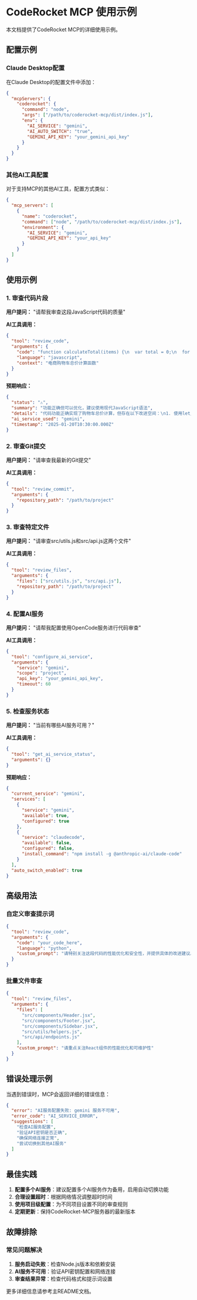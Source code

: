 # CodeRocket MCP 使用示例

本文档提供了CodeRocket MCP的详细使用示例。

## 配置示例

### Claude Desktop配置

在Claude Desktop的配置文件中添加：

```json
{
  "mcpServers": {
    "coderocket": {
      "command": "node",
      "args": ["/path/to/coderocket-mcp/dist/index.js"],
      "env": {
        "AI_SERVICE": "gemini",
        "AI_AUTO_SWITCH": "true",
        "GEMINI_API_KEY": "your_gemini_api_key"
      }
    }
  }
}
```

### 其他AI工具配置

对于支持MCP的其他AI工具，配置方式类似：

```json
{
  "mcp_servers": [
    {
      "name": "coderocket",
      "command": ["node", "/path/to/coderocket-mcp/dist/index.js"],
      "environment": {
        "AI_SERVICE": "gemini",
        "GEMINI_API_KEY": "your_api_key"
      }
    }
  ]
}
```

## 使用示例

### 1. 审查代码片段

**用户提问：**
"请帮我审查这段JavaScript代码的质量"

**AI工具调用：**
```json
{
  "tool": "review_code",
  "arguments": {
    "code": "function calculateTotal(items) {\n  var total = 0;\n  for (var i = 0; i < items.length; i++) {\n    total += items[i].price * items[i].quantity;\n  }\n  return total;\n}",
    "language": "javascript",
    "context": "电商购物车总价计算函数"
  }
}
```

**预期响应：**
```json
{
  "status": "⚠️",
  "summary": "功能正确但可以优化，建议使用现代JavaScript语法",
  "details": "代码功能正确实现了购物车总价计算，但存在以下改进空间：\n1. 使用let/const替代var\n2. 可以使用reduce方法简化代码\n3. 添加输入验证\n4. 考虑数值精度问题",
  "ai_service_used": "gemini",
  "timestamp": "2025-01-20T10:30:00.000Z"
}
```

### 2. 审查Git提交

**用户提问：**
"请审查我最新的Git提交"

**AI工具调用：**
```json
{
  "tool": "review_commit",
  "arguments": {
    "repository_path": "/path/to/project"
  }
}
```

### 3. 审查特定文件

**用户提问：**
"请审查src/utils.js和src/api.js这两个文件"

**AI工具调用：**
```json
{
  "tool": "review_files",
  "arguments": {
    "files": ["src/utils.js", "src/api.js"],
    "repository_path": "/path/to/project"
  }
}
```

### 4. 配置AI服务

**用户提问：**
"请帮我配置使用OpenCode服务进行代码审查"

**AI工具调用：**
```json
{
  "tool": "configure_ai_service",
  "arguments": {
    "service": "gemini",
    "scope": "project",
    "api_key": "your_gemini_api_key",
    "timeout": 60
  }
}
```

### 5. 检查服务状态

**用户提问：**
"当前有哪些AI服务可用？"

**AI工具调用：**
```json
{
  "tool": "get_ai_service_status",
  "arguments": {}
}
```

**预期响应：**
```json
{
  "current_service": "gemini",
  "services": [
    {
      "service": "gemini",
      "available": true,
      "configured": true
    },
    {
      "service": "claudecode",
      "available": false,
      "configured": false,
      "install_command": "npm install -g @anthropic-ai/claude-code"
    }
  ],
  "auto_switch_enabled": true
}
```

## 高级用法

### 自定义审查提示词

```json
{
  "tool": "review_code",
  "arguments": {
    "code": "your_code_here",
    "language": "python",
    "custom_prompt": "请特别关注这段代码的性能优化和安全性，并提供具体的改进建议。重点检查：1. 算法复杂度 2. 内存使用 3. 潜在的安全漏洞"
  }
}
```

### 批量文件审查

```json
{
  "tool": "review_files",
  "arguments": {
    "files": [
      "src/components/Header.jsx",
      "src/components/Footer.jsx",
      "src/components/Sidebar.jsx",
      "src/utils/helpers.js",
      "src/api/endpoints.js"
    ],
    "custom_prompt": "请重点关注React组件的性能优化和可维护性"
  }
}
```

## 错误处理示例

当遇到错误时，MCP会返回详细的错误信息：

```json
{
  "error": "AI服务配置失败: gemini 服务不可用",
  "error_code": "AI_SERVICE_ERROR",
  "suggestions": [
    "检查AI服务配置",
    "验证API密钥是否正确",
    "确保网络连接正常",
    "尝试切换到其他AI服务"
  ]
}
```

## 最佳实践

1. **配置多个AI服务**：建议配置多个AI服务作为备用，启用自动切换功能
2. **合理设置超时**：根据网络情况调整超时时间
3. **使用项目级配置**：为不同项目设置不同的审查规则
4. **定期更新**：保持CodeRocket-MCP服务器的最新版本

## 故障排除

### 常见问题解决

1. **服务启动失败**：检查Node.js版本和依赖安装
2. **AI服务不可用**：验证API密钥配置和网络连接
3. **审查结果异常**：检查代码格式和提示词设置

更多详细信息请参考主README文档。
